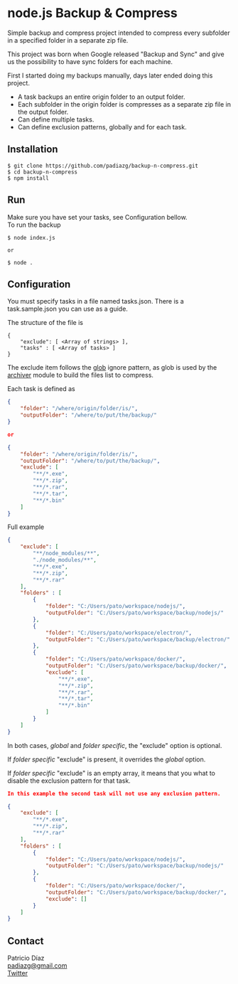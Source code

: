 # node.js Backup & Compress
Simple backup and compress project intended to compress every subfolder in a specified folder in a separate zip file.

This project was born when Google released "Backup and Sync" and give us the possibility to have sync folders for each machine.

First I started doing my backups manually, days later ended doing this project.

* A task backups an entire origin folder to an output folder.
* Each subfolder in the origin folder is compresses as a separate zip file in the output folder.
* Can define multiple tasks.
* Can define exclusion patterns, globally and for each task.

## Installation
```
$ git clone https://github.com/padiazg/backup-n-compress.git
$ cd backup-n-compress
$ npm install
```
## Run
Make sure you have set your tasks, see Configuration bellow.  
To run the backup
```
$ node index.js

or

$ node .
```
## Configuration
You must specify tasks in a file named tasks.json. There is a task.sample.json you can use as a guide.

The structure of the file is
```
{
    "exclude": [ <Array of strings> ],
    "tasks" : [ <Array of tasks> ]
}
```
The exclude item follows the [glob](https://github.com/isaacs/node-glob) ignore pattern, as glob is used by the [archiver](https://github.com/archiverjs/node-archiver) module to build the files list to compress.

Each task is defined as
```JSON
{
    "folder": "/where/origin/folder/is/",
    "outputFolder": "/where/to/put/the/backup/"
}

or

{
    "folder": "/where/origin/folder/is/",
    "outputFolder": "/where/to/put/the/backup/",
    "exclude": [
        "**/*.exe",
        "**/*.zip",
        "**/*.rar",
        "**/*.tar",
        "**/*.bin"
    ]
}
```
Full example
```json
{
    "exclude": [
        "**/node_modules/**",
        "./node_modules/**",
        "**/*.exe",
        "**/*.zip",
        "**/*.rar"
    ],
    "folders" : [
        {
            "folder": "C:/Users/pato/workspace/nodejs/",
            "outputFolder": "C:/Users/pato/workspace/backup/nodejs/"
        },
        {
            "folder": "C:/Users/pato/workspace/electron/",
            "outputFolder": "C:/Users/pato/workspace/backup/electron/"
        },
        {
            "folder": "C:/Users/pato/workspace/docker/",
            "outputFolder": "C:/Users/pato/workspace/backup/docker/",
            "exclude": [
                "**/*.exe",
                "**/*.zip",
                "**/*.rar",
                "**/*.tar",
                "**/*.bin"
            ]
        }
    ]
}
```
In both cases, _global_ and _folder specific_, the "exclude" option is optional.

If _folder specific_ "exclude" is present, it overrides the _global_ option.

If _folder specific_ "exclude" is an empty array, it means that you what to disable the exclusion pattern for that task.
```json
In this example the second task will not use any exclusion pattern.

{
    "exclude": [
        "**/*.exe",
        "**/*.zip",
        "**/*.rar"
    ],
    "folders" : [
        {
            "folder": "C:/Users/pato/workspace/nodejs/",
            "outputFolder": "C:/Users/pato/workspace/backup/nodejs/"
        },
        {
            "folder": "C:/Users/pato/workspace/docker/",
            "outputFolder": "C:/Users/pato/workspace/backup/docker/",
            "exclude": []
        }
    ]
}
```
## Contact
Patricio Díaz  
<padiazg@gmail.com>  
[Twitter](https://twitter.com/padiazg)
